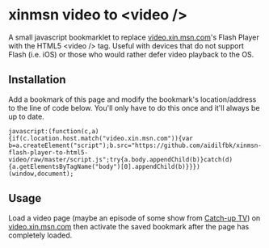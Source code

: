xinmsn video to &lt;video /&gt;
=============

A small javascript bookmarklet to replace [video.xin.msn.com](http://video.xin.msn.com)'s Flash Player with the HTML5 &lt;video /&gt; tag. Useful with devices that do not support Flash (i.e. iOS) or those who would rather defer video playback to the OS.

Installation
---
Add a bookmark of this page and modify the bookmark's location/address to the line of code below. You'll only have to do this once and it'll always be up to date.

	javascript:(function(c,a){if(c.location.host.match("video.xin.msn.com")){var b=a.createElement("script");b.src="https://github.com/aidilfbk/xinmsn-flash-player-to-html5-video/raw/master/script.js";try{a.body.appendChild(b)}catch(d){a.getElementsByTagName("body")[0].appendChild(b)}}})(window,document);

Usage
---
Load a video page (maybe an episode of some show from [Catch-up TV](http://video.xin.msn.com/browse/catch-up-tv)) on [video.xin.msn.com](http://video.xin.msn.com) then activate the saved bookmark after the page has completely loaded.